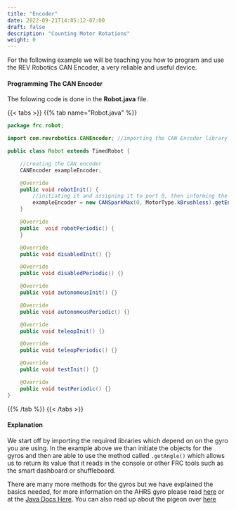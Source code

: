 ```yaml
---
title: "Encoder"
date: 2022-09-21T14:05:12-07:00
draft: false
description: "Counting Motor Rotations"
weight: 0
---
```


For the following example we will be teaching you how to program and use the REV Robotics CAN Encoder, a very reliable and useful device.

#### Programming The CAN Encoder
 
The folowing code is done in the **Robot.java** file.

{{< tabs >}}
{{% tab name="Robot.java" %}}

```java
package frc.robot;

import com.revrobotics.CANEncoder; //importing the CAN Encoder library from REV Robotics

public class Robot extends TimedRobot {

    //creating the CAN encoder
    CANEncoder exampleEncoder;

    @Override
    public void robotInit() {
        //initiating it and assigning it to port 0, then informing the encoder that we are using a Brushless Motor
        exampleEncoder = new CANSparkMax(0, MotorType.kBrushless).getEncoder();
    }

    @Override
    public  void robotPeriodic() {
    }

    @Override
    public void disabledInit() {}

    @Override
    public void disabledPeriodic() {}

    @Override
    public void autonomousInit() {}

    @Override
    public void autonomousPeriodic() {}

    @Override
    public void teleopInit() {}

    @Override
    public void teleopPeriodic() {}  

    @Override
    public void testInit() {}

    @Override
    public void testPeriodic() {} 
}

```
{{% /tab %}}
{{< /tabs >}}

#### Explanation
We start off by importing the required libraries which depend on on the gyro you are using. In the example above we than initiate the objects for the gyros and then are able to use the method called ```.getAngle()``` which allows us to return its value that it reads in the console or other FRC tools such as the smart dashboard or shuffleboard.

There are many more methods for the gyros but we have explained the basics needed, for more information on the AHRS gyro please read [here](https://github.com/maxgdn/NavX-Mxp-java-examples/blob/master/DataMonitor/src/org/usfirst/frc/team2465/robot/Robot.java) or at the [Java Docs Here](https://www.kauailabs.com/public_files/navx-mxp/apidocs/java/com/kauailabs/navx/frc/AHRS.html). You can also read up about the pigeon over [here](https://docs.ctre-phoenix.com/en/stable/ch11_BringUpPigeon.html)
